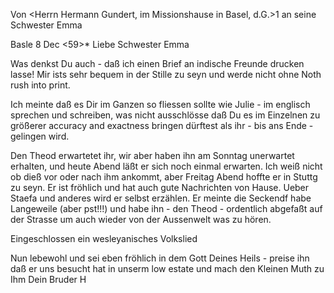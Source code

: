 Von <Herrn Hermann Gundert, im Missionshause in Basel, d.G.>1 an seine Schwester Emma

 Basle 8 Dec <59>*
Liebe Schwester Emma

Was denkst Du auch - daß ich einen Brief an indische Freunde drucken lasse! Mir ists sehr bequem in der Stille zu seyn und werde nicht ohne Noth rush into print.

Ich meinte daß es Dir im Ganzen so fliessen sollte wie Julie - im englisch sprechen und schreiben, was nicht ausschlösse daß Du es im Einzelnen zu größerer accuracy and exactness bringen dürftest als ihr - bis ans Ende - gelingen wird.

Den Theod erwartetet ihr, wir aber haben ihn am Sonntag unerwartet erhalten, und heute Abend läßt er sich noch einmal erwarten. Ich weiß nicht ob dieß vor oder nach ihm ankommt, aber Freitag Abend hoffte er in Stuttg zu seyn. Er ist fröhlich und hat auch gute Nachrichten von Hause. Ueber Staefa und anderes wird er selbst erzählen. Er meinte die Seckendf habe Langeweile (aber pst!!!) und habe ihn - den Theod - ordentlich abgefaßt auf der Strasse um auch wieder von der Aussenwelt was zu hören.

Eingeschlossen ein wesleyanisches Volkslied

Nun lebewohl und sei eben fröhlich in dem Gott Deines Heils - preise ihn daß er uns besucht hat in unserm low estate und mach den Kleinen Muth zu Ihm
 Dein Bruder H
